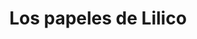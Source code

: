 ---
title: "Los papeles de Lilico"
url: /barrios-unidos/los-papeles-de-lilico/
shop: material de oficina
---